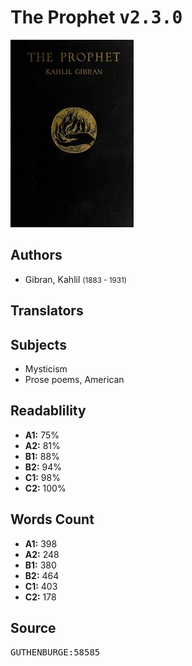 # The Prophet <kbd>v2.3.0</kbd>

![](./cover.medium.jpg "")

## Authors


 - Gibran, Kahlil <small>(1883 - 1931)</small>

## Translators



## Subjects


 - Mysticism
 - Prose poems, American

## Readablility


 - **A1:** 75%
 - **A2:** 81%
 - **B1:** 88%
 - **B2:** 94%
 - **C1:** 98%
 - **C2:** 100%

## Words Count


 - **A1:** 398
 - **A2:** 248
 - **B1:** 380
 - **B2:** 464
 - **C1:** 403
 - **C2:** 178

## Source


<kbd>GUTHENBURGE:58585</kbd>
